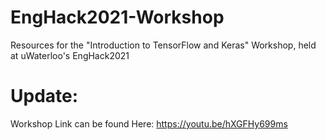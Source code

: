 # EngHack2021-Workshop
Resources for the "Introduction to TensorFlow and Keras" Workshop, held at uWaterloo's EngHack2021
# Update:
Workshop Link can be found Here: https://youtu.be/hXGFHy699ms

